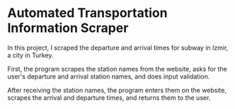 # Automated Transportation Information Scraper

In this project, I scraped the departure and arrival times for subway in Izmir, a city in Turkey. 

First, the program scrapes the station names from the website, asks for the user's departure and arrival station names, and does input validation.

After receiving the station names, the program enters them on the website, scrapes the arrival and departure times, and returns them to the user.
